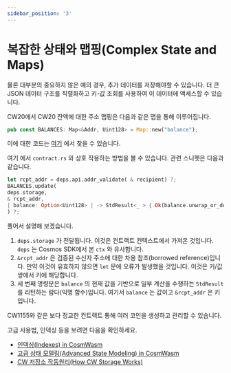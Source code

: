 ```yaml
---
sidebar_position: '3'
---
```


# 복잡한 상태와 맵핑(Complex State and Maps)

물론 대부분의 중요하지 않은 예의 경우, 추가 데이터를 저장해야할 수 있습니다. 더 큰 JSON 데이터 구조를 직렬화하고 키-값 조회를 사용하여 이 데이터에 액세스할 수 있습니다.

CW20에서 CW20 잔액에 대한 주소 맵핑은 다음과 같은 맵을 통해 이루어집니다.

```rust
pub const BALANCES: Map<&Addr, Uint128> = Map::new("balance");
```

이에 대한 코드는 [여기](https://github.com/CosmWasm/cw-plus/blob/main/contracts/cw20-base/src/state.rs#L35) 에서 찾을 수 있습니다.

<a>여기</a> 에서 <code>contract.rs</code> 와 상호 작용하는 방법을 볼 수 있습니다. 관련 스니펫은 다음과 같습니다.

```rust
let rcpt_addr = deps.api.addr_validate( & recipient) ?;
BALANCES.update(
deps.storage,
& rcpt_addr,
| balance: Option<Uint128> | -> StdResult<_ > { Ok(balance.unwrap_or_default() + amount) },
) ?;
```

풀어서 설명해 보겠습니다.

1. `deps.storage` 가 전달됩니다. 이것은 컨트랙트 컨텍스트에서 가져온 것입니다. `deps` 는 Cosmos SDK에서 본 `ctx` 와 유사합니다.
2. `&rcpt_addr` 은 검증된 수신자 주소에 대한 차용 참조(borrowed reference)입니다. 만약 이것이 유효하지 않으면 `let` 문에 오류가 발생했을 것입니다. 이것은 키/값 쌍에서 키에 해당합니다.
3. 세 번째 명령문은 `balance` 의 현재 값을 기반으로 일부 계산을 수행하는 `StdResult` 를 리턴하는 람다(익명 함수)입니다. 여기서 `balance` 는 값이고 `&rcpt_addr` 은 키입니다.

CW1155와 같은 보다 정교한 컨트랙트 통해 여러 코인을 생성하고 관리할 수 있습니다.

고급 사용법, 인덱싱 등을 보려면 다음을 확인하세요.

- [인덱싱(Indexes) in CosmWasm](https://docs.cosmwasm.com/tutorials/storage/indexes)
- [고급 상태 모델링(Advanced State Modeling) in CosmWasm](https://docs.cosmwasm.com/tutorials/storage/state-modeling)
- [CW 저장소 작동원리(How CW Storage Works)](https://docs.cosmwasm.com/tutorials/storage/key-value-store)
